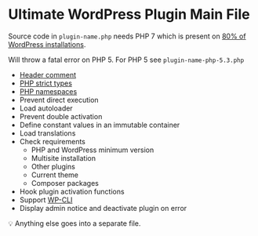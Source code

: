 # Ultimate WordPress Plugin Main File

Source code in `plugin-name.php` needs PHP 7 which is present on
[80% of WordPress installations](https://wordpress.org/about/stats/#php_versions).

Will throw a fatal error on PHP 5. For PHP 5 see `plugin-name-php-5.3.php`

- [Header comment](https://developer.wordpress.org/plugins/plugin-basics/header-requirements/#header-fields)
- [PHP strict types](https://www.php.net/manual/en/language.types.declarations.php#language.types.declarations.strict)
- [PHP namespaces](https://www.php-fig.org/psr/psr-4/#2-specification)
- Prevent direct execution
- Load autoloader
- Prevent double activation
- Define constant values in an immutable container
- Load translations
- Check requirements
  - PHP and WordPress minimum version
  - Multisite installation
  - Other plugins
  - Current theme
  - Composer packages
- Hook plugin activation functions
- Support [WP-CLI](https://wp-cli.org/)
- Display admin notice and deactivate plugin on error

:bulb: Anything else goes into a separate file.

